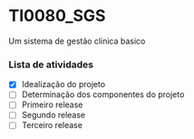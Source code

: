 # TI0080_SGS

Um sistema de gestão clinica basico

### Lista de atividades
- [x] Idealização do projeto
- [ ] Determinação dos componentes do projeto
- [ ] Primeiro release
- [ ] Segundo release
- [ ] Terceiro release
